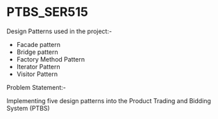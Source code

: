 # PTBS_SER515

Design Patterns used in the project:-

- Facade pattern
- Bridge pattern
- Factory Method Pattern
- Iterator Pattern
- Visitor Pattern


Problem Statement:-

Implementing five design patterns into the Product Trading and Bidding System (PTBS)
